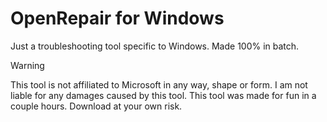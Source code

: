 # OpenRepair for Windows
Just a troubleshooting tool specific to Windows. Made 100% in batch.

> [!WARNING]
> This tool is not affiliated to Microsoft in any way, shape or form.
> I am not liable for any damages caused by this tool.
> This tool was made for fun in a couple hours. Download at your own risk.
